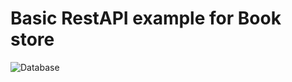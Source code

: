 # Basic RestAPI example for Book store

![Database](https://github.com/WhyDias/RestAPITemp-GoLang/blob/master/db.png?raw=true)

